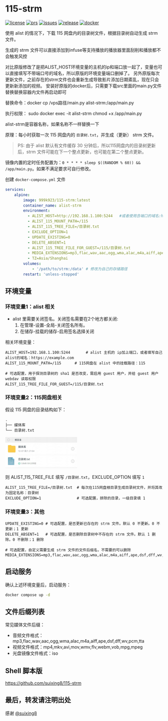 [license]: /LICENSE
[license-badge]: https://img.shields.io/github/license/Akimio521/AutoFilm?style=flat-square&a=1
[prs]: https://github.com/uwang/115-strm
[prs-badge]: https://img.shields.io/badge/PRs-welcome-brightgreen.svg?style=flat-square
[issues]: https://github.com/uwang/115-strm/issues/new
[issues-badge]: https://img.shields.io/badge/Issues-welcome-brightgreen.svg?style=flat-square
[release]: https://github.com/uwang/115-strm/releases/latest
[release-badge]: https://img.shields.io/github/v/release/uwang/115-strm?style=flat-square
[docker]: https://hub.docker.com/r/uwang/115-strm
[docker-badge]: https://img.shields.io/docker/pulls/uwang/115-strm?color=%2348BB78&logo=docker&label=pulls

# 115-strm

[![license][license-badge]][license]
[![prs][prs-badge]][prs]
[![issues][issues-badge]][issues]
[![release][release-badge]][release]
[![docker][docker-badge]][docker]

使用 alist 的情况下，下载 115 网盘内的目录树文件，根据目录树自动生成 strm 文件。

生成的 strm 文件可以直接添加到infuse等支持播放的播放器里面刮削和播放都不会触发风控

对比原版修改了是把ALIST_HOST环境变量的主机的ip和端口放一起了，变量也可以直接填写不带端口号的域名，所以原版的环境变量端口删掉了。
另外原版每次更新文件，之前存在的strm文件也会重新生成导致影片添加日期紊乱，现在只会更新新添加的视频。
安装好原版的docker后，只需要下载src里面的main.py文件替换替换容器内文件再启动即可


替换命令：docker cp /vps路径/main.py alist-strm:/app/main.py

执行权限：
sudo docker exec -it alist-strm chmod +x /app/main.py

alist-strm是容器名称，如果名称不一样替换一下


原理：每小时获取一次 115 网盘内的 `目录树.txt`，并生成（更新） strm 文件。
>PS: 由于 alist 默认有文件缓存 30 分钟后，所以115网盘内的目录树更新后，strm 文件可能在下一个整点更新，也可能在第二个整点更新。

镜像内置的定时任务配置为：`0 * * * * sleep $((RANDOM % 60)) && /app/main.py`。如果不满足要求可自行修改。

创建 `docker-compose.yml` 文件

```yml
services:
    alpine:
        image: 999k923/115-strm:latest
        container_name: alist-strm
        environment:
          - ALIST_HOST=http://192.168.1.100:5244   #或者使用含端口的域名:https://example.com
          - ALIST_115_MOUNT_PATH=/115
          - ALIST_115_TREE_FILE=/目录树.txt
          - EXCLUDE_OPTION=1
          - UPDATE_EXISTING=0
          - DELETE_ABSENT=1
          - ALIST_115_TREE_FILE_FOR_GUEST=/115/目录树.txt
          - MEDIA_EXTENSIONS=mp3,flac,wav,aac,ogg,wma,alac,m4a,aiff,ape,dsf,dff,wv,pcm,tta,mp4,mkv,avi,mov,wmv,flv,webm,vob,mpg,mpeg,iso
          - TZ=Asia/Shanghai
        volumes:
            - '/path/to/strm:/data' # 修改为自己的存储路径
        restart: 'unless-stopped'
```

## 环境变量

### 环境变量1：alist 相关

- alist 里需要关闭签名。关闭签名需要在2个地方都关闭:
    1. 在管理-设置-全局-关闭签名所有。
    2. 在储存-挂载的储存-启用签名选择关闭

相关环境变量：

```env
ALIST_HOST=192.168.1.100:5244       # alist 主机的 ip加上端口，或者填写自己alist的域名：https://example.com
ALIST_115_MOUNT_PATH=/115      # 115网盘在 alist 中的挂载路径：115

# 可选配置，用于探测目录树的 sha1 是否改变，需启用 guest 用户，并给 guest 用户 webdav 读取权限
ALIST_115_TREE_FILE_FOR_GUEST=/115/目录树.txt
```

### 环境变量2：115网盘相关

假设 115 网盘的目录结构如下：

```txt
.
├── 媒体库
└── 目录树.txt
```

<img src="./img/115.png" alt="115目录结构" width="230" height="100">

则 ALIST_115_TREE_FILE 填写 `/目录树.txt`，EXCLUDE_OPTION 填写 `1`

```env
ALIST_115_TREE_FILE=/目录树.txt  # 每次在115网盘根目录生成目录树文件，并将其改为固定名称：目录树
EXCLUDE_OPTION=1                # 可选配置，排除的目录，一级目录填 1
```

### 环境变量3：其他

```env
UPDATE_EXISTING=0 # 可选配置，是否更新已存在的 strm 文件。默认 0 不更新。0 不更新；1 更新
DELETE_ABSENT=1   # 可选配置，是否删除目录树中不存在的 strm 文件。默认 1 删除。0 不删除；1 删除

# 可选配置，自定义需要生成 strm 文件的文件后缀名，不需要的可以删除
MEDIA_EXTENSIONS=mp3,flac,wav,aac,ogg,wma,alac,m4a,aiff,ape,dsf,dff,wv,pcm,tta,mp4,mkv,avi,mov,wmv,flv,webm,vob,mpg,mpeg,iso
```

## 启动服务

确认上述环境变量后，启动服务：

```bash
docker compose up -d
```

## 文件后缀列表

常见媒体文件后缀：

- 音频文件格式：mp3,flac,wav,aac,ogg,wma,alac,m4a,aiff,ape,dsf,dff,wv,pcm,tta
- 视频文件格式：mp4,mkv,avi,mov,wmv,flv,webm,vob,mpg,mpeg
- 光盘镜像文件格式：iso

## Shell 脚本版

<https://github.com/suixing8/115-strm>

## 最后，转发请注明出处

感谢 [@suixing8](https://github.com/suixing8)
